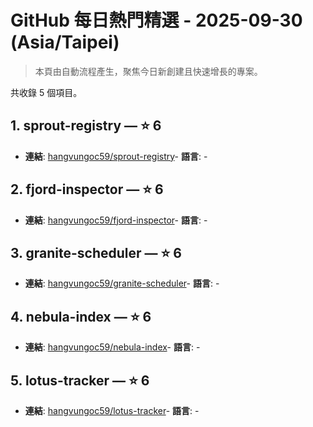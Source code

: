 # GitHub 每日熱門精選 - 2025-09-30 (Asia/Taipei)

> 本頁由自動流程產生，聚焦今日新創建且快速增長的專案。

共收錄 5 個項目。

## 1. sprout-registry — ⭐ 6

- **連結**: [hangvungoc59/sprout-registry](https://github.com/hangvungoc59/sprout-registry)- **語言**: -


## 2. fjord-inspector — ⭐ 6

- **連結**: [hangvungoc59/fjord-inspector](https://github.com/hangvungoc59/fjord-inspector)- **語言**: -


## 3. granite-scheduler — ⭐ 6

- **連結**: [hangvungoc59/granite-scheduler](https://github.com/hangvungoc59/granite-scheduler)- **語言**: -


## 4. nebula-index — ⭐ 6

- **連結**: [hangvungoc59/nebula-index](https://github.com/hangvungoc59/nebula-index)- **語言**: -


## 5. lotus-tracker — ⭐ 6

- **連結**: [hangvungoc59/lotus-tracker](https://github.com/hangvungoc59/lotus-tracker)- **語言**: -



